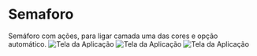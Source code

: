 # Semaforo
Semáforo com ações, para ligar camada uma das cores e  opção automático. 
![Tela da Aplicação ](https://github.com/Franksilva959/Semaforo/blob/main/Semafaro/img/vermelholigado.png)
![Tela da Aplicação ](https://github.com/Franksilva959/Semaforo/blob/main/Semafaro/img/telaprincipal.png)
![Tela da Aplicação ](https://github.com/Franksilva959/Semaforo/blob/main/Semafaro/img/alertaligado.png)
